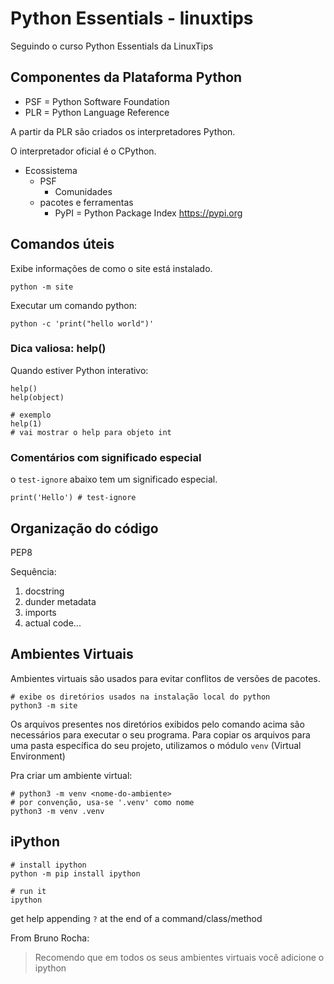 # Python Essentials - linuxtips

Seguindo o curso Python Essentials da LinuxTips

## Componentes da Plataforma Python

- PSF = Python Software Foundation
- PLR = Python Language Reference

A partir da PLR são criados os interpretadores Python.

O interpretador oficial é o CPython.

- Ecossistema
    - PSF
        - Comunidades
    - pacotes e ferramentas
        - PyPI = Python Package Index <https://pypi.org>

## Comandos úteis

Exibe informações de como o site está instalado.

```
python -m site
```


Executar um comando python:
```
python -c 'print("hello world")'
```


### Dica valiosa: help()

Quando estiver Python interativo:
```
help()
help(object)

# exemplo
help(1)
# vai mostrar o help para objeto int
```


### Comentários com significado especial

o `test-ignore` abaixo tem um significado especial.

```
print('Hello') # test-ignore
```




## Organização do código

PEP8

Sequência:

1. docstring
2. dunder metadata
3. imports
4. actual code...


## Ambientes Virtuais

Ambientes virtuais são usados para evitar conflitos de versões de pacotes.

```
# exibe os diretórios usados na instalação local do python
python3 -m site
```

Os arquivos presentes nos diretórios exibidos pelo comando acima são necessários para executar o seu programa. Para copiar os arquivos para uma pasta específica do seu projeto, utilizamos o módulo `venv` (Virtual Environment)

Pra criar um ambiente virtual:
```
# python3 -m venv <nome-do-ambiente>
# por convenção, usa-se '.venv' como nome
python3 -m venv .venv
```



## iPython

```
# install ipython
python -m pip install ipython

# run it
ipython
```

get help appending `?` at the end of a command/class/method

From Bruno Rocha:

> Recomendo que em todos os seus ambientes virtuais você adicione o ipython